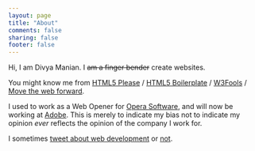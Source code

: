 ```yaml
---
layout: page
title: "About"
comments: false
sharing: false
footer: false
---
```


Hi, I am Divya Manian. I <del>am a finger bender</del> create websites.

You might know me from [HTML5 Please](http://html5please.com) / [HTML5 Boilerplate](http://html5boilerplate.com) / [W3Fools](http://w3fools.com) / [Move the web forward](http://movethewebforward.org).

I used to work as a Web Opener for [Opera Software](http://opera.com), and will now be working at [Adobe](http://adobe.com). This is merely to indicate my bias not to indicate my opinion _ever_ reflects the opinion of the company I work for. 

I sometimes [tweet about web development](https://twitter.com/divya) or [not](https://twitter.com/nimbupani).